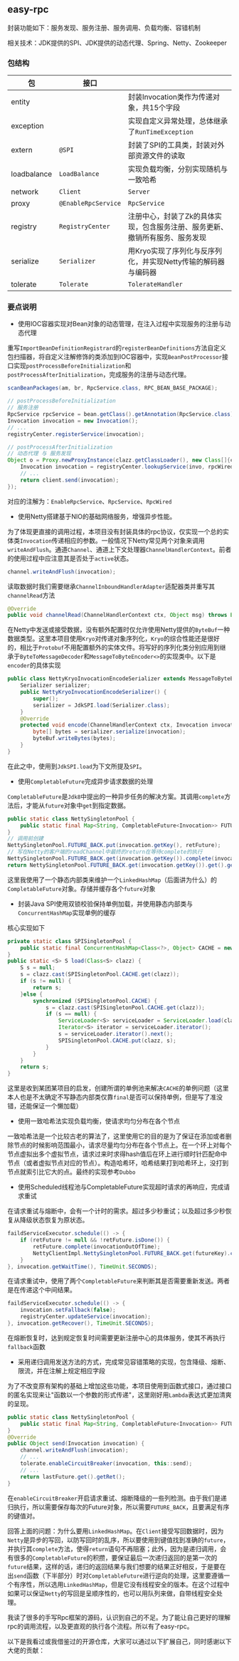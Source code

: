## easy-rpc

封装功能如下：服务发现、服务注册、服务调用、负载均衡、容错机制

相关技术：JDK提供的SPI、JDK提供的动态代理、Spring、Netty、Zookeeper

### 包结构

| 包          | 接口                                        |                                                              |
| ----------- | ------------------------------------------- | ------------------------------------------------------------ |
| entity      |                                             | 封装Invocation类作为传递对象，共15个字段                     |
| exception   |                                             | 实现自定义异常处理，总体继承了`RunTimeException`             |
| extern      | `@SPI`                                      | 封装了SPI的工具类，封装对外部资源文件的读取                  |
| loadbalance | `LoadBalance`                               | 实现负载均衡，分别实现随机与一致哈希                         |
| network     | `Client`|`Server`                           | 完成客户端和服务端的封装，分别需要实现`send`、`receive`      |
| proxy       | `@EnableRpcService`|`RpcService`|`RpcWired` | 将实体类的注入、初始化问题交给IOC容器，并支持注解进行服务的注册与代理调用 |
| registry    | `RegistryCenter`                            | 注册中心，封装了Zk的具体实现，包含服务注册、服务更新、撤销所有服务、服务发现 |
| serialize   | `Serializer`                                | 用Kryo实现了序列化与反序列化，并实现Netty传输的解码器与编码器 |
| tolerate    | `Tolerate`|`TolerateHandler`                | 实现容错策略，包含请求重试、熔断降级、限流；`TolerateHandler`函数式接口，传递`send`函数用 |

### 要点说明

- 使用IOC容器实现对Bean对象的动态管理，在注入过程中实现服务的注册与动态代理

重写`ImportBeanDefinitionRegistrard`的`registerBeanDefinitions`方法自定义包扫描器，将自定义注解修饰的类添加到IOC容器中，实现`BeanPostProcessor`接口实现`postProcessBeforeInitialization`和`postProcessAfterInitialization`，完成服务的注册与动态代理。

```java
scanBeanPackages(am, br, RpcService.class, RPC_BEAN_BASE_PACKAGE);
```

```java
// postProcessBeforeInitialization
// 服务注册
RpcService rpcService = bean.getClass().getAnnotation(RpcService.class);
Invocation invocation = new Invocation();
// ...
registryCenter.registerService(invocation);
```

```java
// postProcessAfterInitialization
// 动态代理 与 服务发现
Object o = Proxy.newProxyInstance(clazz.getClassLoader(), new Class[]{clazz}, (Object proxy, Method method, Object[] args) -> {
    Invocation invocation = registryCenter.lookupService(invo, rpcWired.version());
	// ...
	return client.send(invocation);
});
```

对应的注解为：`EnableRpcService`、`RpcService`、`RpcWired`

- 使用Netty搭建基于NIO的基础网络服务，增强异步性能。

为了体现更直接的调用过程，本项目没有封装具体的rpc协议，仅实现一个总的实体类`Invocation`传递相应的参数。一般情况下Netty常见两个对象来调用`writeAndFlush`。通道`Channel`、通道上下文处理器`ChannelHandlerContext`。前者的使用过程中应注意其是否处于`active`状态。

```java
channel.writeAndFlush(invocation);
```

读取数据时我们需要继承`ChannelInboundHandlerAdapter`适配器类并重写其`channelRead`方法

```java
@Override
public void channelRead(ChannelHandlerContext ctx, Object msg) throws Exception { ... }
```

在Netty中发送或接受数据，没有额外配置时仅允许使用Netty提供的`ByteBuf`一种数据类型。这里本项目使用`Kryo`对传递对象序列化，`Kryo`的综合性能还是很好的，相比于`Protobuf`不用配置额外的实体文件。将写好的序列化类分别应用到继承于`ByteToMessageDecoder`和`MessageToByteEncoder<>`的实现类中。以下是`encoder`的具体实现

```java
public class NettyKryoInvocationEncodeSerializer extends MessageToByteEncoder<Invocation> {
    Serializer serializer;
    public NettyKryoInvocationEncodeSerializer() {
        super();
        serializer = JdkSPI.load(Serializer.class);
    }
    @Override
    protected void encode(ChannelHandlerContext ctx, Invocation invocation, ByteBuf byteBuf) throws Exception {
        byte[] bytes = serializer.serialize(invocation);
        byteBuf.writeBytes(bytes);
    }
}
```

在此之中，使用到`JdkSPI.load`为下文所提及`SPI`。

- 使用`CompletableFuture`完成异步请求数据的处理

`CompletableFuture`是`Jdk8`中提出的一种异步任务的解决方案。其调用`complete`方法后，才能从`future`对象中`get`到指定数据。

```java
public static class NettySingletonPool {
	public static final Map<String, CompletableFuture<Invocation>> FUTURE_BACK = Collections.synchronizedMap(new LinkedHashMap<>());
}
// 调用前创建
NettySingletonPool.FUTURE_BACK.put(invocation.getKey(), retFuture);
// 写在Netty的客户端的readChannel中最终的return在等待complete的执行
NettySingletonPool.FUTURE_BACK.get(invocation.getKey()).complete(invocation);
return NettySingletonPool.FUTURE_BACK.get(invocation.getKey()).get().getRet();  // 阻塞 返回执行结果
```

这里我使用了一个静态内部类来维护一个`LinkedHashMap`（后面讲为什么）的`CompletableFuture`对象。存储并缓存各个`future`对象

- 封装Java SPI使用双锁校验保持单例加载，并使用静态内部类与`ConcurrentHashMap`实现单例的缓存

核心实现如下

```java
private static class SPISingletonPool {
    public static final ConcurrentHashMap<Class<?>, Object> CACHE = new ConcurrentHashMap<>();
}
public static <S> S load(Class<S> clazz) {
    S s = null;
    s = clazz.cast(SPISingletonPool.CACHE.get(clazz));
    if (s != null) {
        return s;
    }else {
        synchronized (SPISingletonPool.CACHE) {
            s = clazz.cast(SPISingletonPool.CACHE.get(clazz));
            if (s == null) {
                ServiceLoader<S> serviceLoader = ServiceLoader.load(clazz);
                Iterator<S> iterator = serviceLoader.iterator();
                s = serviceLoader.iterator().next();
                SPISingletonPool.CACHE.put(clazz, s);
            }
        }
    }
    return s;
}
```

这里是收到某团某项目的启发，创建所谓的单例池来解决`CACHE`的单例问题（这里本人也是不太确定不写静态内部类仅靠`final`是否可以保持单例，但是写了准没错，还能保证一个懒加载）

- 使用一致哈希法实现负载均衡，使请求均匀分布在各个节点

一致哈希法是一个比较古老的算法了，这里使用它的目的是为了保证在添加或者删除节点的时候影响范围最小，请求尽量均匀分布在各个节点上。在一个环上对每个节点虚拟出多个虚拟节点，请求过来时求得hash值后在环上进行顺时针匹配命中节点（或者虚拟节点对应的节点）。构造哈希环，哈希结果打到哈希环上，没打到节点就索引比它大的点。最终的实现参考`Dubbo`

- 使用Scheduled线程池与CompletableFuture实现超时请求的再响应，完成请求重试

在请求重试与熔断中，会有一个计时的需求。超过多少秒重试；以及超过多少秒恢复从降级状态恢复为原状态。

```java
faildServiceExecutor.schedule(() -> {
    if (retFuture != null && !retFuture.isDone()) {
        retFuture.complete(invocationOutOfTime);
        NettyClientImpl.NettySingletonPool.FUTURE_BACK.get(futureKey).complete(invocationOutOfTime);
    }
}, invocation.getWaitTime(), TimeUnit.SECONDS);
```

在请求重试中，使用了两个`CompletableFuture`来判断其是否需要重新发送。两者是在传递这个中间结果。

```java
faildServiceExecutor.schedule(() -> {
    invocation.setFallback(false);
    registryCenter.updateService(invocation);
}, invocation.getRecover(), TimeUnit.SECONDS);
```

在熔断恢复时，达到规定恢复时间需要更新注册中心的具体服务，使其不再执行`fallback`函数

- 采用递归调用发送方法的方式，完成常见容错策略的实现，包含降级、熔断、限流，并在注解上规定相应字段

为了不改变原有架构的基础上增加这些功能，本项目使用到函数式接口，通过接口的匿名实现来让"函数以一个参数的形式传递"，这里刚好用`Lambda`表达式更加清爽的呈现。

```java
public static class NettySingletonPool {
	public static final Map<String, CompletableFuture<Invocation>> FUTURE_BACK = Collections.synchronizedMap(new LinkedHashMap<>());
}
@Override
public Object send(Invocation invocation) {
    channel.writeAndFlush(invocation);
    // ...
    tolerate.enableCircuitBreaker(invocation, this::send);
    // ...
    return lastFuture.get().getRet();
}
```

在`enableCircuitBreaker`开启请求重试、熔断降级的一些列检测。由于我们是递归执行，所以需要保存每次的Future对象，所以需要`FUTURE_BACK`，且要满足有序的键值对。

回答上面的问题：为什么要用`LinkedHashMap`。在`Client`接受写回数据时，因为`Netty`是异步的写回，以防写回时的乱序，所以要使用到键值找到准确的`future`，并执行其`complete`方法，使得`return`语句不再阻塞；此外，因为是递归调用，会有很多的`CompletableFuture`的积攒，要保证最后一次递归返回的是第一次的`future`结果，这样的话，递归的返回结果与我们想要的结果正好相反，于是要在出`send`函数（下半部分）时对`CompletableFuture`进行逆向的处理，这里要遵循一个有序性，所以选用`LinkedHashMap`，但是它没有线程安全的版本。在这个过程中如果可以保证`Netty`的写回是呈顺序性的，也可以用队列来做，自带线程安全处理。















> 

我读了很多的手写Rpc框架的源码，认识到自己的不足。为了能让自己更好的理解rpc的调用流程，以及更直观的执行各个流程。所以有了easy-rpc。

以下是我看过或我借鉴过的开源仓库，大家可以通过以下扩展自己，同时感谢以下大佬的贡献：

